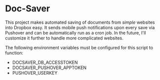 # Doc-Saver

This project makes automated saving of documents from _simple_ websites into Dropbox easy. It sends mobile push notifications upon every save via Pushover and can be automatically run as a cron job. In the future, I'll customize it further to handle more complicated websites.

The following environment variables must be configured for this script to function:
* DOCSAVER_DB_ACCESSTOKEN
* DOCSAVER_PUSHOVER_APPTOKEN
* PUSHOVER_USERKEY
